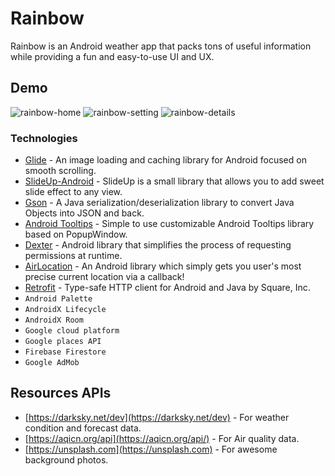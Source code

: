 # Rainbow

Rainbow is an Android weather app that packs tons of useful information while providing a fun and easy-to-use UI and UX.

## Demo

![rainbow-home](https://lgkidz.github.io/images/rainbow_home.png)
![rainbow-setting](https://lgkidz.github.io/images/rainbow_setting.jpg)
![rainbow-details](https://lgkidz.github.io/images/rainbow_details.jpg)

### Technologies

* [Glide](https://github.com/bumptech/glide) - An image loading and caching library for Android focused on smooth scrolling.
* [SlideUp-Android](https://github.com/mancj/SlideUp-Android) - SlideUp is a small library that allows you to add sweet slide effect to any view.
* [Gson](https://github.com/google/gson) - A Java serialization/deserialization library to convert Java Objects into JSON and back.
* [Android Tooltips](https://github.com/ViHtarb/Tooltip) - Simple to use customizable Android Tooltips library based on PopupWindow.
* [Dexter](https://github.com/Karumi/Dexter) - Android library that simplifies the process of requesting permissions at runtime.
* [AirLocation](https://github.com/mumayank/AirLocation) - An Android library which simply gets you user's most precise current location via a callback!
* [Retrofit](https://github.com/square/retrofit) - Type-safe HTTP client for Android and Java by Square, Inc.
* <code>Android Palette</code>
* <code>AndroidX Lifecycle</code>
* <code>AndroidX Room</code> 
* <code>Google cloud platform</code>
* <code>Google places API</code>
* <code>Firebase Firestore</code>
* <code>Google AdMob</code>


## Resources APIs
* [https://darksky.net/dev](https://darksky.net/dev) - For weather condition and forecast data.
* [https://aqicn.org/api](https://aqicn.org/api/) - For Air quality data.
* [https://unsplash.com](https://unsplash.com) - For awesome background photos.

